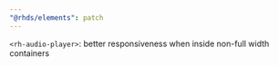 ```yaml
---
"@rhds/elements": patch
---
```


`<rh-audio-player>`: better responsiveness when inside non-full width containers
